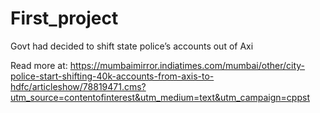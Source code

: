 # First_project

Govt had decided to shift state police’s accounts out of Axi

Read more at:
https://mumbaimirror.indiatimes.com/mumbai/other/city-police-start-shifting-40k-accounts-from-axis-to-hdfc/articleshow/78819471.cms?utm_source=contentofinterest&utm_medium=text&utm_campaign=cppst

